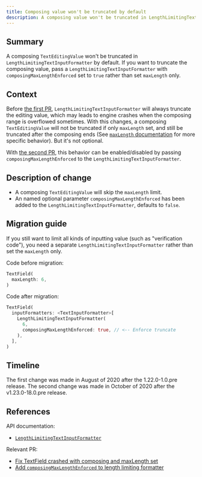 ```yaml
---
title: Composing value won't be truncated by default
description: A composing value won't be truncated in LengthLimitingTextInputFormatter by default.
---
```


## Summary

A composing `TextEditingValue` won't be truncated in `LengthLimitingTextInputFormatter` by default. If you want to truncate the composing value, pass a `LengthLimitingTextInputFormatter` with `composingMaxLengthEnforced` set to `true` rather than set `maxLength` only.

## Context

Before [the first PR][Fix TextField crashed with composing and maxLength set], `LengthLimitingTextInputFormatter` will always truncate the editing value, which may leads to engine crashes when the composing range is overflowed sometimes. With this changes, a composing `TextEditingValue` will not be truncated if only `maxLength` set, and still be truncated after the composing ends (See [`maxLength` documentation] for more specific behavior). But it's not optional.

With [the second PR][Add `composingMaxLengthEnforced` to length limiting formatter], this behavior can be enabled/disabled by passing `composingMaxLengthEnforced` to the `LengthLimitingTextInputFormatter`.

## Description of change

* A composing `TextEditingValue` will skip the `maxLength` limit.
* An named optional parameter `composingMaxLengthEnforced` has been added to the `LengthLimitingTextInputFormatter`, defaults to `false`.

## Migration guide

If you still want to limit all kinds of inputting value (such as "verification code"), you need a separate `LengthLimitingTextInputFormatter` rather than set the `maxLength` only.

Code before migration:

<!-- skip -->
```dart
TextField(
  maxLength: 6,
)
```

Code after migration:

<!-- skip -->
```dart
TextField(
  inputFormatters: <TextInputFormatter>[
    LengthLimitingTextInputFormatter(
      6,
      composingMaxLengthEnforced: true, // <-- Enforce truncate
    ),
  ],
)
```

## Timeline

The first change was made in August of 2020 after the 1.22.0-1.0.pre release.
The second change was made in October of 2020 after the v1.23.0-18.0.pre release.

## References

API documentation:
* [`LengthLimitingTextInputFormatter`][]

Relevant PR:
* [Fix TextField crashed with composing and maxLength set][]
* [Add `composingMaxLengthEnforced` to length limiting formatter][]

[`LengthLimitingTextInputFormatter`]: {{site.api}}/flutter/services/LengthLimitingTextInputFormatter-class.html

[`maxLength` documentation]: {{site.api}}/flutter/services/LengthLimitingTextInputFormatter/maxLength.html

[Fix TextField crashed with composing and maxLength set]: {{site.github}}/flutter/flutter/pull/63754

[Add `composingMaxLengthEnforced` to length limiting formatter]: {{site.github}}/flutter/flutter/pull/68086
